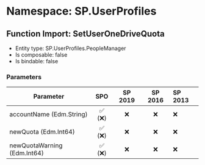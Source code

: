 # Namespace: SP.UserProfiles

## Function Import: SetUserOneDriveQuota

- Entity type: SP.UserProfiles.PeopleManager
- Is composable: false
- Is bindable: false

### Parameters

Parameter | SPO | SP 2019 | SP 2016 | SP 2013
----------|:---:|:-------:|:-------:|:-------
accountName (Edm.String) | ✅ (❌) | ❌ | ❌ | ❌
newQuota (Edm.Int64) | ✅ (❌) | ❌ | ❌ | ❌
newQuotaWarning (Edm.Int64) | ✅ (❌) | ❌ | ❌ | ❌